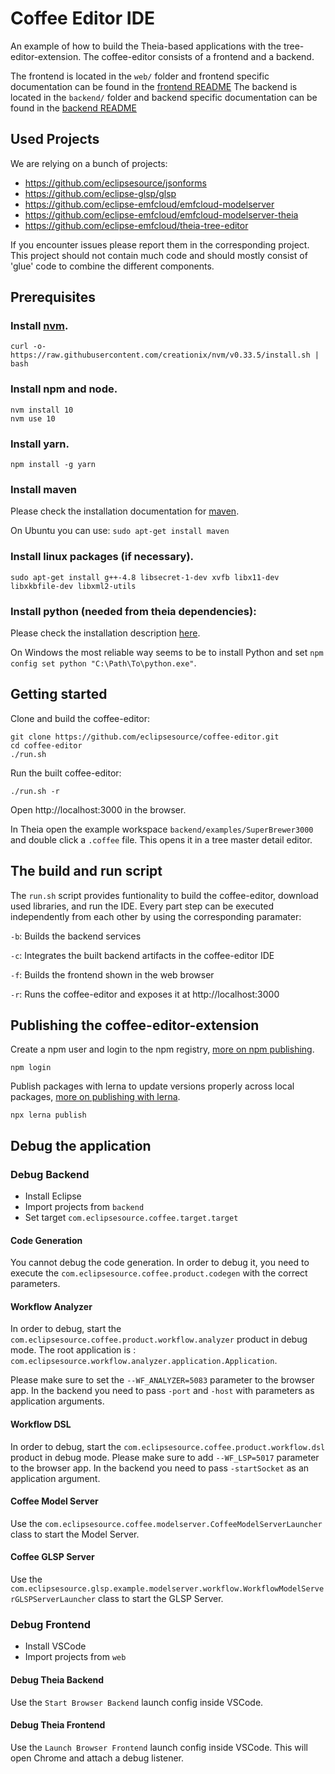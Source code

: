 # Coffee Editor IDE

An example of how to build the Theia-based applications with the tree-editor-extension.
The coffee-editor consists of a frontend and a backend.

The frontend is located in the `web/` folder and frontend specific documentation can be found in the [frontend README](web/README.md)
The backend is located in the `backend/` folder and backend specific documentation can be found in the [backend README](backend/README.md)

## Used Projects

We are relying on a bunch of projects:

- https://github.com/eclipsesource/jsonforms
- https://github.com/eclipse-glsp/glsp
- https://github.com/eclipse-emfcloud/emfcloud-modelserver
- https://github.com/eclipse-emfcloud/emfcloud-modelserver-theia
- https://github.com/eclipse-emfcloud/theia-tree-editor

If you encounter issues please report them in the corresponding project.
This project should not contain much code and should mostly consist of 'glue' code to combine the different components.

## Prerequisites

### Install [nvm](https://github.com/creationix/nvm#install-script).

    curl -o- https://raw.githubusercontent.com/creationix/nvm/v0.33.5/install.sh | bash

### Install npm and node.

    nvm install 10
    nvm use 10

### Install yarn.

    npm install -g yarn

### Install maven

Please check the installation documentation for [maven](http://maven.apache.org/install.html).

On Ubuntu you can use:
`sudo apt-get install maven`

### Install linux packages (if necessary).

    sudo apt-get install g++-4.8 libsecret-1-dev xvfb libx11-dev libxkbfile-dev libxml2-utils

### Install python (needed from theia dependencies):

Please check the installation description [here](https://github.com/nodejs/node-gyp#installation).

On Windows the most reliable way seems to be to install Python and set `npm config set python "C:\Path\To\python.exe"`.

## Getting started

Clone and build the coffee-editor:

    git clone https://github.com/eclipsesource/coffee-editor.git
    cd coffee-editor
    ./run.sh

Run the built coffee-editor:

    ./run.sh -r

Open http://localhost:3000 in the browser.

In Theia open the example workspace `backend/examples/SuperBrewer3000` and double click a `.coffee` file. This opens it in a tree master detail editor.

## The build and run script

The `run.sh` script provides funtionality to build the coffee-editor, download used libraries, and run the IDE.
Every part step can be executed independently from each other by using the corresponding paramater:

`-b`: Builds the backend services

`-c`: Integrates the built backend artifacts in the coffee-editor IDE

`-f`: Builds the frontend shown in the web browser

`-r`: Runs the coffee-editor and exposes it at http://localhost:3000

## Publishing the coffee-editor-extension

Create a npm user and login to the npm registry, [more on npm publishing](https://docs.npmjs.com/getting-started/publishing-npm-packages).

    npm login

Publish packages with lerna to update versions properly across local packages, [more on publishing with lerna](https://github.com/lerna/lerna#publish).

    npx lerna publish

## Debug the application

### Debug Backend

- Install Eclipse
- Import projects from `backend`
- Set target `com.eclipsesource.coffee.target.target`

#### Code Generation

You cannot debug the code generation. In order to debug it, you need to execute the `com.eclipsesource.coffee.product.codegen` with the correct parameters.

#### Workflow Analyzer

In order to debug, start the `com.eclipsesource.coffee.product.workflow.analyzer` product in debug mode. The root application is : `com.eclipsesource.workflow.analyzer.application.Application`.

Please make sure to set the `--WF_ANALYZER=5083` parameter to the browser app. In the backend you need to pass `-port` and `-host` with parameters as application arguments.

#### Workflow DSL

In order to debug, start the `com.eclipsesource.coffee.product.workflow.dsl` product in debug mode.
Please make sure to add `--WF_LSP=5017` parameter to the browser app. In the backend you need to pass `-startSocket` as an application argument.

#### Coffee Model Server

Use the `com.eclipsesource.coffee.modelserver.CoffeeModelServerLauncher` class to start the Model Server.

#### Coffee GLSP Server

Use the `com.eclipsesource.glsp.example.modelserver.workflow.WorkflowModelServerGLSPServerLauncher` class to start the GLSP Server.

### Debug Frontend

- Install VSCode
- Import projects from `web`

#### Debug Theia Backend

Use the `Start Browser Backend` launch config inside VSCode.

#### Debug Theia Frontend

Use the `Launch Browser Frontend` launch config inside VSCode. This will open Chrome and attach a debug listener.
